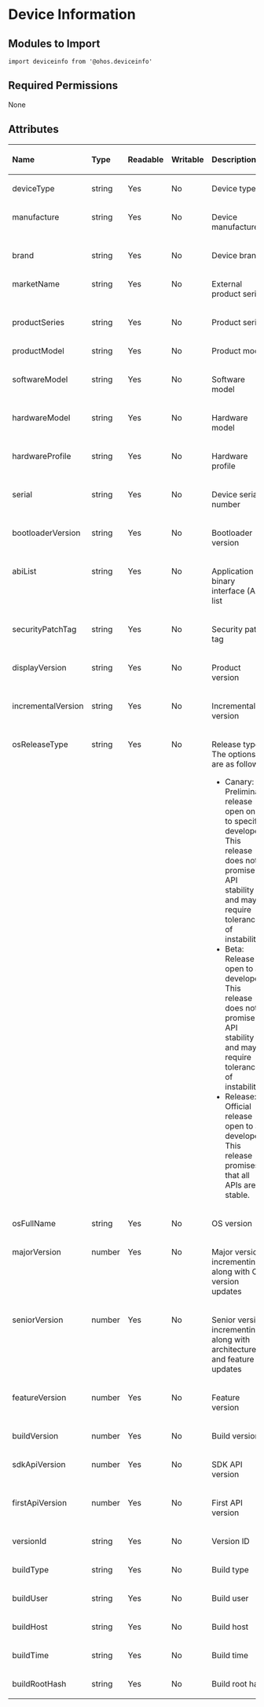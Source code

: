 # Device Information<a name="EN-US_TOPIC_0000001115814850"></a>

## Modules to Import<a name="en-us_topic_0000001139910745_section370mcpsimp"></a>

```
import deviceinfo from '@ohos.deviceinfo'
```

## Required Permissions<a name="en-us_topic_0000001139910745_section373mcpsimp"></a>

None

## Attributes<a name="en-us_topic_0000001139910745_section62871841172112"></a>

<a name="en-us_topic_0000001139910745_table182236172213"></a>
<table><thead align="left"><tr id="en-us_topic_0000001139910745_row62231411221"><th class="cellrowborder" valign="top" width="20.48795120487951%" id="mcps1.1.6.1.1"><p id="en-us_topic_0000001139910745_p132238132211"><a name="en-us_topic_0000001139910745_p132238132211"></a><a name="en-us_topic_0000001139910745_p132238132211"></a>Name</p>
</th>
<th class="cellrowborder" valign="top" width="13.508649135086493%" id="mcps1.1.6.1.2"><p id="en-us_topic_0000001139910745_p132233192213"><a name="en-us_topic_0000001139910745_p132233192213"></a><a name="en-us_topic_0000001139910745_p132233192213"></a>Type</p>
</th>
<th class="cellrowborder" valign="top" width="7.669233076692332%" id="mcps1.1.6.1.3"><p id="en-us_topic_0000001139910745_p485712333461"><a name="en-us_topic_0000001139910745_p485712333461"></a><a name="en-us_topic_0000001139910745_p485712333461"></a>Readable</p>
</th>
<th class="cellrowborder" valign="top" width="7.669233076692332%" id="mcps1.1.6.1.4"><p id="en-us_topic_0000001139910745_p588415449468"><a name="en-us_topic_0000001139910745_p588415449468"></a><a name="en-us_topic_0000001139910745_p588415449468"></a>Writable</p>
</th>
<th class="cellrowborder" valign="top" width="50.664933506649334%" id="mcps1.1.6.1.5"><p id="en-us_topic_0000001139910745_p122321172220"><a name="en-us_topic_0000001139910745_p122321172220"></a><a name="en-us_topic_0000001139910745_p122321172220"></a>Description</p>
</th>
</tr>
</thead>
<tbody><tr id="en-us_topic_0000001139910745_row1922381142215"><td class="cellrowborder" valign="top" width="20.48795120487951%" headers="mcps1.1.6.1.1 "><p id="en-us_topic_0000001139910745_p72233172210"><a name="en-us_topic_0000001139910745_p72233172210"></a><a name="en-us_topic_0000001139910745_p72233172210"></a>deviceType</p>
</td>
<td class="cellrowborder" valign="top" width="13.508649135086493%" headers="mcps1.1.6.1.2 "><p id="en-us_topic_0000001139910745_p5223111162210"><a name="en-us_topic_0000001139910745_p5223111162210"></a><a name="en-us_topic_0000001139910745_p5223111162210"></a>string</p>
</td>
<td class="cellrowborder" valign="top" width="7.669233076692332%" headers="mcps1.1.6.1.3 "><p id="en-us_topic_0000001139910745_p8857143344618"><a name="en-us_topic_0000001139910745_p8857143344618"></a><a name="en-us_topic_0000001139910745_p8857143344618"></a>Yes</p>
</td>
<td class="cellrowborder" valign="top" width="7.669233076692332%" headers="mcps1.1.6.1.4 "><p id="en-us_topic_0000001139910745_p488494444617"><a name="en-us_topic_0000001139910745_p488494444617"></a><a name="en-us_topic_0000001139910745_p488494444617"></a>No</p>
</td>
<td class="cellrowborder" valign="top" width="50.664933506649334%" headers="mcps1.1.6.1.5 "><p id="en-us_topic_0000001139910745_p22241814228"><a name="en-us_topic_0000001139910745_p22241814228"></a><a name="en-us_topic_0000001139910745_p22241814228"></a>Device type</p>
</td>
</tr>
<tr id="en-us_topic_0000001139910745_row622451142215"><td class="cellrowborder" valign="top" width="20.48795120487951%" headers="mcps1.1.6.1.1 "><p id="en-us_topic_0000001139910745_p19224111182218"><a name="en-us_topic_0000001139910745_p19224111182218"></a><a name="en-us_topic_0000001139910745_p19224111182218"></a>manufacture</p>
</td>
<td class="cellrowborder" valign="top" width="13.508649135086493%" headers="mcps1.1.6.1.2 "><p id="en-us_topic_0000001139910745_p622419172211"><a name="en-us_topic_0000001139910745_p622419172211"></a><a name="en-us_topic_0000001139910745_p622419172211"></a>string</p>
</td>
<td class="cellrowborder" valign="top" width="7.669233076692332%" headers="mcps1.1.6.1.3 "><p id="en-us_topic_0000001139910745_p7857123384615"><a name="en-us_topic_0000001139910745_p7857123384615"></a><a name="en-us_topic_0000001139910745_p7857123384615"></a>Yes</p>
</td>
<td class="cellrowborder" valign="top" width="7.669233076692332%" headers="mcps1.1.6.1.4 "><p id="en-us_topic_0000001139910745_p7884744144611"><a name="en-us_topic_0000001139910745_p7884744144611"></a><a name="en-us_topic_0000001139910745_p7884744144611"></a>No</p>
</td>
<td class="cellrowborder" valign="top" width="50.664933506649334%" headers="mcps1.1.6.1.5 "><p id="en-us_topic_0000001139910745_p2022414162217"><a name="en-us_topic_0000001139910745_p2022414162217"></a><a name="en-us_topic_0000001139910745_p2022414162217"></a>Device manufacturer</p>
</td>
</tr>
<tr id="en-us_topic_0000001139910745_row1722410142213"><td class="cellrowborder" valign="top" width="20.48795120487951%" headers="mcps1.1.6.1.1 "><p id="en-us_topic_0000001139910745_p722415111226"><a name="en-us_topic_0000001139910745_p722415111226"></a><a name="en-us_topic_0000001139910745_p722415111226"></a>brand</p>
</td>
<td class="cellrowborder" valign="top" width="13.508649135086493%" headers="mcps1.1.6.1.2 "><p id="en-us_topic_0000001139910745_p1022413112210"><a name="en-us_topic_0000001139910745_p1022413112210"></a><a name="en-us_topic_0000001139910745_p1022413112210"></a>string</p>
</td>
<td class="cellrowborder" valign="top" width="7.669233076692332%" headers="mcps1.1.6.1.3 "><p id="en-us_topic_0000001139910745_p2857933164616"><a name="en-us_topic_0000001139910745_p2857933164616"></a><a name="en-us_topic_0000001139910745_p2857933164616"></a>Yes</p>
</td>
<td class="cellrowborder" valign="top" width="7.669233076692332%" headers="mcps1.1.6.1.4 "><p id="en-us_topic_0000001139910745_p138841444134618"><a name="en-us_topic_0000001139910745_p138841444134618"></a><a name="en-us_topic_0000001139910745_p138841444134618"></a>No</p>
</td>
<td class="cellrowborder" valign="top" width="50.664933506649334%" headers="mcps1.1.6.1.5 "><p id="en-us_topic_0000001139910745_p202241419226"><a name="en-us_topic_0000001139910745_p202241419226"></a><a name="en-us_topic_0000001139910745_p202241419226"></a>Device brand</p>
</td>
</tr>
<tr id="en-us_topic_0000001139910745_row422420112221"><td class="cellrowborder" valign="top" width="20.48795120487951%" headers="mcps1.1.6.1.1 "><p id="en-us_topic_0000001139910745_p922415142212"><a name="en-us_topic_0000001139910745_p922415142212"></a><a name="en-us_topic_0000001139910745_p922415142212"></a>marketName</p>
</td>
<td class="cellrowborder" valign="top" width="13.508649135086493%" headers="mcps1.1.6.1.2 "><p id="en-us_topic_0000001139910745_p222410112220"><a name="en-us_topic_0000001139910745_p222410112220"></a><a name="en-us_topic_0000001139910745_p222410112220"></a>string</p>
</td>
<td class="cellrowborder" valign="top" width="7.669233076692332%" headers="mcps1.1.6.1.3 "><p id="en-us_topic_0000001139910745_p1857103324612"><a name="en-us_topic_0000001139910745_p1857103324612"></a><a name="en-us_topic_0000001139910745_p1857103324612"></a>Yes</p>
</td>
<td class="cellrowborder" valign="top" width="7.669233076692332%" headers="mcps1.1.6.1.4 "><p id="en-us_topic_0000001139910745_p1050315190201"><a name="en-us_topic_0000001139910745_p1050315190201"></a><a name="en-us_topic_0000001139910745_p1050315190201"></a>No</p>
</td>
<td class="cellrowborder" valign="top" width="50.664933506649334%" headers="mcps1.1.6.1.5 "><p id="en-us_topic_0000001139910745_p1522414115228"><a name="en-us_topic_0000001139910745_p1522414115228"></a><a name="en-us_topic_0000001139910745_p1522414115228"></a>External product series</p>
</td>
</tr>
<tr id="en-us_topic_0000001139910745_row22245142213"><td class="cellrowborder" valign="top" width="20.48795120487951%" headers="mcps1.1.6.1.1 "><p id="en-us_topic_0000001139910745_p92246162220"><a name="en-us_topic_0000001139910745_p92246162220"></a><a name="en-us_topic_0000001139910745_p92246162220"></a>productSeries</p>
</td>
<td class="cellrowborder" valign="top" width="13.508649135086493%" headers="mcps1.1.6.1.2 "><p id="en-us_topic_0000001139910745_p722414111229"><a name="en-us_topic_0000001139910745_p722414111229"></a><a name="en-us_topic_0000001139910745_p722414111229"></a>string</p>
</td>
<td class="cellrowborder" valign="top" width="7.669233076692332%" headers="mcps1.1.6.1.3 "><p id="en-us_topic_0000001139910745_p8857133174617"><a name="en-us_topic_0000001139910745_p8857133174617"></a><a name="en-us_topic_0000001139910745_p8857133174617"></a>Yes</p>
</td>
<td class="cellrowborder" valign="top" width="7.669233076692332%" headers="mcps1.1.6.1.4 "><p id="en-us_topic_0000001139910745_p179422032013"><a name="en-us_topic_0000001139910745_p179422032013"></a><a name="en-us_topic_0000001139910745_p179422032013"></a>No</p>
</td>
<td class="cellrowborder" valign="top" width="50.664933506649334%" headers="mcps1.1.6.1.5 "><p id="en-us_topic_0000001139910745_p32249132220"><a name="en-us_topic_0000001139910745_p32249132220"></a><a name="en-us_topic_0000001139910745_p32249132220"></a>Product series</p>
</td>
</tr>
<tr id="en-us_topic_0000001139910745_row722441162216"><td class="cellrowborder" valign="top" width="20.48795120487951%" headers="mcps1.1.6.1.1 "><p id="en-us_topic_0000001139910745_p522416152213"><a name="en-us_topic_0000001139910745_p522416152213"></a><a name="en-us_topic_0000001139910745_p522416152213"></a>productModel</p>
</td>
<td class="cellrowborder" valign="top" width="13.508649135086493%" headers="mcps1.1.6.1.2 "><p id="en-us_topic_0000001139910745_p1022481132215"><a name="en-us_topic_0000001139910745_p1022481132215"></a><a name="en-us_topic_0000001139910745_p1022481132215"></a>string</p>
</td>
<td class="cellrowborder" valign="top" width="7.669233076692332%" headers="mcps1.1.6.1.3 "><p id="en-us_topic_0000001139910745_p19857173319460"><a name="en-us_topic_0000001139910745_p19857173319460"></a><a name="en-us_topic_0000001139910745_p19857173319460"></a>Yes</p>
</td>
<td class="cellrowborder" valign="top" width="7.669233076692332%" headers="mcps1.1.6.1.4 "><p id="en-us_topic_0000001139910745_p549592016205"><a name="en-us_topic_0000001139910745_p549592016205"></a><a name="en-us_topic_0000001139910745_p549592016205"></a>No</p>
</td>
<td class="cellrowborder" valign="top" width="50.664933506649334%" headers="mcps1.1.6.1.5 "><p id="en-us_topic_0000001139910745_p522414118227"><a name="en-us_topic_0000001139910745_p522414118227"></a><a name="en-us_topic_0000001139910745_p522414118227"></a>Product model</p>
</td>
</tr>
<tr id="en-us_topic_0000001139910745_row6224215222"><td class="cellrowborder" valign="top" width="20.48795120487951%" headers="mcps1.1.6.1.1 "><p id="en-us_topic_0000001139910745_p1222414111220"><a name="en-us_topic_0000001139910745_p1222414111220"></a><a name="en-us_topic_0000001139910745_p1222414111220"></a>softwareModel</p>
</td>
<td class="cellrowborder" valign="top" width="13.508649135086493%" headers="mcps1.1.6.1.2 "><p id="en-us_topic_0000001139910745_p162241814220"><a name="en-us_topic_0000001139910745_p162241814220"></a><a name="en-us_topic_0000001139910745_p162241814220"></a>string</p>
</td>
<td class="cellrowborder" valign="top" width="7.669233076692332%" headers="mcps1.1.6.1.3 "><p id="en-us_topic_0000001139910745_p1285753310469"><a name="en-us_topic_0000001139910745_p1285753310469"></a><a name="en-us_topic_0000001139910745_p1285753310469"></a>Yes</p>
</td>
<td class="cellrowborder" valign="top" width="7.669233076692332%" headers="mcps1.1.6.1.4 "><p id="en-us_topic_0000001139910745_p199111120132015"><a name="en-us_topic_0000001139910745_p199111120132015"></a><a name="en-us_topic_0000001139910745_p199111120132015"></a>No</p>
</td>
<td class="cellrowborder" valign="top" width="50.664933506649334%" headers="mcps1.1.6.1.5 "><p id="en-us_topic_0000001139910745_p62247117225"><a name="en-us_topic_0000001139910745_p62247117225"></a><a name="en-us_topic_0000001139910745_p62247117225"></a>Software model</p>
</td>
</tr>
<tr id="en-us_topic_0000001139910745_row18349102718244"><td class="cellrowborder" valign="top" width="20.48795120487951%" headers="mcps1.1.6.1.1 "><p id="en-us_topic_0000001139910745_p15349827162417"><a name="en-us_topic_0000001139910745_p15349827162417"></a><a name="en-us_topic_0000001139910745_p15349827162417"></a>hardwareModel</p>
</td>
<td class="cellrowborder" valign="top" width="13.508649135086493%" headers="mcps1.1.6.1.2 "><p id="en-us_topic_0000001139910745_p203491427112420"><a name="en-us_topic_0000001139910745_p203491427112420"></a><a name="en-us_topic_0000001139910745_p203491427112420"></a>string</p>
</td>
<td class="cellrowborder" valign="top" width="7.669233076692332%" headers="mcps1.1.6.1.3 "><p id="en-us_topic_0000001139910745_p4858203324614"><a name="en-us_topic_0000001139910745_p4858203324614"></a><a name="en-us_topic_0000001139910745_p4858203324614"></a>Yes</p>
</td>
<td class="cellrowborder" valign="top" width="7.669233076692332%" headers="mcps1.1.6.1.4 "><p id="en-us_topic_0000001139910745_p19337421152014"><a name="en-us_topic_0000001139910745_p19337421152014"></a><a name="en-us_topic_0000001139910745_p19337421152014"></a>No</p>
</td>
<td class="cellrowborder" valign="top" width="50.664933506649334%" headers="mcps1.1.6.1.5 "><p id="en-us_topic_0000001139910745_p634982712240"><a name="en-us_topic_0000001139910745_p634982712240"></a><a name="en-us_topic_0000001139910745_p634982712240"></a>Hardware model</p>
</td>
</tr>
<tr id="en-us_topic_0000001139910745_row1299717384241"><td class="cellrowborder" valign="top" width="20.48795120487951%" headers="mcps1.1.6.1.1 "><p id="en-us_topic_0000001139910745_p1799733892411"><a name="en-us_topic_0000001139910745_p1799733892411"></a><a name="en-us_topic_0000001139910745_p1799733892411"></a>hardwareProfile</p>
</td>
<td class="cellrowborder" valign="top" width="13.508649135086493%" headers="mcps1.1.6.1.2 "><p id="en-us_topic_0000001139910745_p499763862411"><a name="en-us_topic_0000001139910745_p499763862411"></a><a name="en-us_topic_0000001139910745_p499763862411"></a>string</p>
</td>
<td class="cellrowborder" valign="top" width="7.669233076692332%" headers="mcps1.1.6.1.3 "><p id="en-us_topic_0000001139910745_p10858133194611"><a name="en-us_topic_0000001139910745_p10858133194611"></a><a name="en-us_topic_0000001139910745_p10858133194611"></a>Yes</p>
</td>
<td class="cellrowborder" valign="top" width="7.669233076692332%" headers="mcps1.1.6.1.4 "><p id="en-us_topic_0000001139910745_p610502213204"><a name="en-us_topic_0000001139910745_p610502213204"></a><a name="en-us_topic_0000001139910745_p610502213204"></a>No</p>
</td>
<td class="cellrowborder" valign="top" width="50.664933506649334%" headers="mcps1.1.6.1.5 "><p id="en-us_topic_0000001139910745_p12997163810249"><a name="en-us_topic_0000001139910745_p12997163810249"></a><a name="en-us_topic_0000001139910745_p12997163810249"></a>Hardware profile</p>
</td>
</tr>
<tr id="en-us_topic_0000001139910745_row1574892513245"><td class="cellrowborder" valign="top" width="20.48795120487951%" headers="mcps1.1.6.1.1 "><p id="en-us_topic_0000001139910745_p9748162510240"><a name="en-us_topic_0000001139910745_p9748162510240"></a><a name="en-us_topic_0000001139910745_p9748162510240"></a>serial</p>
</td>
<td class="cellrowborder" valign="top" width="13.508649135086493%" headers="mcps1.1.6.1.2 "><p id="en-us_topic_0000001139910745_p1874892512414"><a name="en-us_topic_0000001139910745_p1874892512414"></a><a name="en-us_topic_0000001139910745_p1874892512414"></a>string</p>
</td>
<td class="cellrowborder" valign="top" width="7.669233076692332%" headers="mcps1.1.6.1.3 "><p id="en-us_topic_0000001139910745_p7858183314611"><a name="en-us_topic_0000001139910745_p7858183314611"></a><a name="en-us_topic_0000001139910745_p7858183314611"></a>Yes</p>
</td>
<td class="cellrowborder" valign="top" width="7.669233076692332%" headers="mcps1.1.6.1.4 "><p id="en-us_topic_0000001139910745_p65848229202"><a name="en-us_topic_0000001139910745_p65848229202"></a><a name="en-us_topic_0000001139910745_p65848229202"></a>No</p>
</td>
<td class="cellrowborder" valign="top" width="50.664933506649334%" headers="mcps1.1.6.1.5 "><p id="en-us_topic_0000001139910745_p77481025142412"><a name="en-us_topic_0000001139910745_p77481025142412"></a><a name="en-us_topic_0000001139910745_p77481025142412"></a>Device serial number</p>
</td>
</tr>
<tr id="en-us_topic_0000001139910745_row1552814214248"><td class="cellrowborder" valign="top" width="20.48795120487951%" headers="mcps1.1.6.1.1 "><p id="en-us_topic_0000001139910745_p95295427247"><a name="en-us_topic_0000001139910745_p95295427247"></a><a name="en-us_topic_0000001139910745_p95295427247"></a>bootloaderVersion</p>
</td>
<td class="cellrowborder" valign="top" width="13.508649135086493%" headers="mcps1.1.6.1.2 "><p id="en-us_topic_0000001139910745_p1529114212419"><a name="en-us_topic_0000001139910745_p1529114212419"></a><a name="en-us_topic_0000001139910745_p1529114212419"></a>string</p>
</td>
<td class="cellrowborder" valign="top" width="7.669233076692332%" headers="mcps1.1.6.1.3 "><p id="en-us_topic_0000001139910745_p10858173384620"><a name="en-us_topic_0000001139910745_p10858173384620"></a><a name="en-us_topic_0000001139910745_p10858173384620"></a>Yes</p>
</td>
<td class="cellrowborder" valign="top" width="7.669233076692332%" headers="mcps1.1.6.1.4 "><p id="en-us_topic_0000001139910745_p194112316207"><a name="en-us_topic_0000001139910745_p194112316207"></a><a name="en-us_topic_0000001139910745_p194112316207"></a>No</p>
</td>
<td class="cellrowborder" valign="top" width="50.664933506649334%" headers="mcps1.1.6.1.5 "><p id="en-us_topic_0000001139910745_p125291042162410"><a name="en-us_topic_0000001139910745_p125291042162410"></a><a name="en-us_topic_0000001139910745_p125291042162410"></a>Bootloader version</p>
</td>
</tr>
<tr id="en-us_topic_0000001139910745_row11491124192416"><td class="cellrowborder" valign="top" width="20.48795120487951%" headers="mcps1.1.6.1.1 "><p id="en-us_topic_0000001139910745_p215072413245"><a name="en-us_topic_0000001139910745_p215072413245"></a><a name="en-us_topic_0000001139910745_p215072413245"></a>abiList</p>
</td>
<td class="cellrowborder" valign="top" width="13.508649135086493%" headers="mcps1.1.6.1.2 "><p id="en-us_topic_0000001139910745_p141501924172420"><a name="en-us_topic_0000001139910745_p141501924172420"></a><a name="en-us_topic_0000001139910745_p141501924172420"></a>string</p>
</td>
<td class="cellrowborder" valign="top" width="7.669233076692332%" headers="mcps1.1.6.1.3 "><p id="en-us_topic_0000001139910745_p108585332461"><a name="en-us_topic_0000001139910745_p108585332461"></a><a name="en-us_topic_0000001139910745_p108585332461"></a>Yes</p>
</td>
<td class="cellrowborder" valign="top" width="7.669233076692332%" headers="mcps1.1.6.1.4 "><p id="en-us_topic_0000001139910745_p12537623172015"><a name="en-us_topic_0000001139910745_p12537623172015"></a><a name="en-us_topic_0000001139910745_p12537623172015"></a>No</p>
</td>
<td class="cellrowborder" valign="top" width="50.664933506649334%" headers="mcps1.1.6.1.5 "><p id="en-us_topic_0000001139910745_p16150224142418"><a name="en-us_topic_0000001139910745_p16150224142418"></a><a name="en-us_topic_0000001139910745_p16150224142418"></a>Application binary interface (Abi) list</p>
</td>
</tr>
<tr id="en-us_topic_0000001139910745_row1286235262419"><td class="cellrowborder" valign="top" width="20.48795120487951%" headers="mcps1.1.6.1.1 "><p id="en-us_topic_0000001139910745_p20862125232411"><a name="en-us_topic_0000001139910745_p20862125232411"></a><a name="en-us_topic_0000001139910745_p20862125232411"></a>securityPatchTag</p>
</td>
<td class="cellrowborder" valign="top" width="13.508649135086493%" headers="mcps1.1.6.1.2 "><p id="en-us_topic_0000001139910745_p686212525240"><a name="en-us_topic_0000001139910745_p686212525240"></a><a name="en-us_topic_0000001139910745_p686212525240"></a>string</p>
</td>
<td class="cellrowborder" valign="top" width="7.669233076692332%" headers="mcps1.1.6.1.3 "><p id="en-us_topic_0000001139910745_p1485813314616"><a name="en-us_topic_0000001139910745_p1485813314616"></a><a name="en-us_topic_0000001139910745_p1485813314616"></a>Yes</p>
</td>
<td class="cellrowborder" valign="top" width="7.669233076692332%" headers="mcps1.1.6.1.4 "><p id="en-us_topic_0000001139910745_p1857424102013"><a name="en-us_topic_0000001139910745_p1857424102013"></a><a name="en-us_topic_0000001139910745_p1857424102013"></a>No</p>
</td>
<td class="cellrowborder" valign="top" width="50.664933506649334%" headers="mcps1.1.6.1.5 "><p id="en-us_topic_0000001139910745_p8862145214247"><a name="en-us_topic_0000001139910745_p8862145214247"></a><a name="en-us_topic_0000001139910745_p8862145214247"></a>Security patch tag</p>
</td>
</tr>
<tr id="en-us_topic_0000001139910745_row1250085182416"><td class="cellrowborder" valign="top" width="20.48795120487951%" headers="mcps1.1.6.1.1 "><p id="en-us_topic_0000001139910745_p1150013513242"><a name="en-us_topic_0000001139910745_p1150013513242"></a><a name="en-us_topic_0000001139910745_p1150013513242"></a>displayVersion</p>
</td>
<td class="cellrowborder" valign="top" width="13.508649135086493%" headers="mcps1.1.6.1.2 "><p id="en-us_topic_0000001139910745_p85001511243"><a name="en-us_topic_0000001139910745_p85001511243"></a><a name="en-us_topic_0000001139910745_p85001511243"></a>string</p>
</td>
<td class="cellrowborder" valign="top" width="7.669233076692332%" headers="mcps1.1.6.1.3 "><p id="en-us_topic_0000001139910745_p11858153314469"><a name="en-us_topic_0000001139910745_p11858153314469"></a><a name="en-us_topic_0000001139910745_p11858153314469"></a>Yes</p>
</td>
<td class="cellrowborder" valign="top" width="7.669233076692332%" headers="mcps1.1.6.1.4 "><p id="en-us_topic_0000001139910745_p1240452542010"><a name="en-us_topic_0000001139910745_p1240452542010"></a><a name="en-us_topic_0000001139910745_p1240452542010"></a>No</p>
</td>
<td class="cellrowborder" valign="top" width="50.664933506649334%" headers="mcps1.1.6.1.5 "><p id="en-us_topic_0000001139910745_p3500105172417"><a name="en-us_topic_0000001139910745_p3500105172417"></a><a name="en-us_topic_0000001139910745_p3500105172417"></a>Product version</p>
</td>
</tr>
<tr id="en-us_topic_0000001139910745_row1228950112410"><td class="cellrowborder" valign="top" width="20.48795120487951%" headers="mcps1.1.6.1.1 "><p id="en-us_topic_0000001139910745_p20228950112412"><a name="en-us_topic_0000001139910745_p20228950112412"></a><a name="en-us_topic_0000001139910745_p20228950112412"></a>incrementalVersion</p>
</td>
<td class="cellrowborder" valign="top" width="13.508649135086493%" headers="mcps1.1.6.1.2 "><p id="en-us_topic_0000001139910745_p12287508247"><a name="en-us_topic_0000001139910745_p12287508247"></a><a name="en-us_topic_0000001139910745_p12287508247"></a>string</p>
</td>
<td class="cellrowborder" valign="top" width="7.669233076692332%" headers="mcps1.1.6.1.3 "><p id="en-us_topic_0000001139910745_p1885843314617"><a name="en-us_topic_0000001139910745_p1885843314617"></a><a name="en-us_topic_0000001139910745_p1885843314617"></a>Yes</p>
</td>
<td class="cellrowborder" valign="top" width="7.669233076692332%" headers="mcps1.1.6.1.4 "><p id="en-us_topic_0000001139910745_p1901102582011"><a name="en-us_topic_0000001139910745_p1901102582011"></a><a name="en-us_topic_0000001139910745_p1901102582011"></a>No</p>
</td>
<td class="cellrowborder" valign="top" width="50.664933506649334%" headers="mcps1.1.6.1.5 "><p id="en-us_topic_0000001139910745_p1229050172417"><a name="en-us_topic_0000001139910745_p1229050172417"></a><a name="en-us_topic_0000001139910745_p1229050172417"></a>Incremental version</p>
</td>
</tr>
<tr id="en-us_topic_0000001139910745_row11936124872410"><td class="cellrowborder" valign="top" width="20.48795120487951%" headers="mcps1.1.6.1.1 "><p id="en-us_topic_0000001139910745_p149362483241"><a name="en-us_topic_0000001139910745_p149362483241"></a><a name="en-us_topic_0000001139910745_p149362483241"></a>osReleaseType</p>
</td>
<td class="cellrowborder" valign="top" width="13.508649135086493%" headers="mcps1.1.6.1.2 "><p id="en-us_topic_0000001139910745_p893654813247"><a name="en-us_topic_0000001139910745_p893654813247"></a><a name="en-us_topic_0000001139910745_p893654813247"></a>string</p>
</td>
<td class="cellrowborder" valign="top" width="7.669233076692332%" headers="mcps1.1.6.1.3 "><p id="en-us_topic_0000001139910745_p118581633174616"><a name="en-us_topic_0000001139910745_p118581633174616"></a><a name="en-us_topic_0000001139910745_p118581633174616"></a>Yes</p>
</td>
<td class="cellrowborder" valign="top" width="7.669233076692332%" headers="mcps1.1.6.1.4 "><p id="en-us_topic_0000001139910745_p7866172632016"><a name="en-us_topic_0000001139910745_p7866172632016"></a><a name="en-us_topic_0000001139910745_p7866172632016"></a>No</p>
</td>
<td class="cellrowborder" valign="top" width="50.664933506649334%" headers="mcps1.1.6.1.5 "><p id="en-us_topic_0000001139910745_p1632411093512"><a name="en-us_topic_0000001139910745_p1632411093512"></a><a name="en-us_topic_0000001139910745_p1632411093512"></a>Release type. The options are as follows:</p>
<a name="en-us_topic_0000001139910745_ul143244108350"></a><a name="en-us_topic_0000001139910745_ul143244108350"></a><ul id="en-us_topic_0000001139910745_ul143244108350"><li>Canary: Preliminary release open only to specific developers. This release does not promise API stability and may require tolerance of instability.</li><li>Beta: Release open to all developers. This release does not promise API stability and may require tolerance of instability.</li><li>Release: Official release open to all developers. This release promises that all APIs are stable.</li></ul>
</td>
</tr>
<tr id="en-us_topic_0000001139910745_row2475247192417"><td class="cellrowborder" valign="top" width="20.48795120487951%" headers="mcps1.1.6.1.1 "><p id="en-us_topic_0000001139910745_p1947584752417"><a name="en-us_topic_0000001139910745_p1947584752417"></a><a name="en-us_topic_0000001139910745_p1947584752417"></a>osFullName</p>
</td>
<td class="cellrowborder" valign="top" width="13.508649135086493%" headers="mcps1.1.6.1.2 "><p id="en-us_topic_0000001139910745_p104753470249"><a name="en-us_topic_0000001139910745_p104753470249"></a><a name="en-us_topic_0000001139910745_p104753470249"></a>string</p>
</td>
<td class="cellrowborder" valign="top" width="7.669233076692332%" headers="mcps1.1.6.1.3 "><p id="en-us_topic_0000001139910745_p118583336469"><a name="en-us_topic_0000001139910745_p118583336469"></a><a name="en-us_topic_0000001139910745_p118583336469"></a>Yes</p>
</td>
<td class="cellrowborder" valign="top" width="7.669233076692332%" headers="mcps1.1.6.1.4 "><p id="en-us_topic_0000001139910745_p8673132719206"><a name="en-us_topic_0000001139910745_p8673132719206"></a><a name="en-us_topic_0000001139910745_p8673132719206"></a>No</p>
</td>
<td class="cellrowborder" valign="top" width="50.664933506649334%" headers="mcps1.1.6.1.5 "><p id="en-us_topic_0000001139910745_p9475247132413"><a name="en-us_topic_0000001139910745_p9475247132413"></a><a name="en-us_topic_0000001139910745_p9475247132413"></a>OS version</p>
</td>
</tr>
<tr id="en-us_topic_0000001139910745_row43414223244"><td class="cellrowborder" valign="top" width="20.48795120487951%" headers="mcps1.1.6.1.1 "><p id="en-us_topic_0000001139910745_p1534142212248"><a name="en-us_topic_0000001139910745_p1534142212248"></a><a name="en-us_topic_0000001139910745_p1534142212248"></a>majorVersion</p>
</td>
<td class="cellrowborder" valign="top" width="13.508649135086493%" headers="mcps1.1.6.1.2 "><p id="en-us_topic_0000001139910745_p634102215245"><a name="en-us_topic_0000001139910745_p634102215245"></a><a name="en-us_topic_0000001139910745_p634102215245"></a>number</p>
</td>
<td class="cellrowborder" valign="top" width="7.669233076692332%" headers="mcps1.1.6.1.3 "><p id="en-us_topic_0000001139910745_p385818330467"><a name="en-us_topic_0000001139910745_p385818330467"></a><a name="en-us_topic_0000001139910745_p385818330467"></a>Yes</p>
</td>
<td class="cellrowborder" valign="top" width="7.669233076692332%" headers="mcps1.1.6.1.4 "><p id="en-us_topic_0000001139910745_p77551128182018"><a name="en-us_topic_0000001139910745_p77551128182018"></a><a name="en-us_topic_0000001139910745_p77551128182018"></a>No</p>
</td>
<td class="cellrowborder" valign="top" width="50.664933506649334%" headers="mcps1.1.6.1.5 "><p id="en-us_topic_0000001139910745_p9345223244"><a name="en-us_topic_0000001139910745_p9345223244"></a><a name="en-us_topic_0000001139910745_p9345223244"></a>Major version, incrementing along with OS version updates</p>
</td>
</tr>
<tr id="en-us_topic_0000001139910745_row189951712612"><td class="cellrowborder" valign="top" width="20.48795120487951%" headers="mcps1.1.6.1.1 "><p id="en-us_topic_0000001139910745_p179951671262"><a name="en-us_topic_0000001139910745_p179951671262"></a><a name="en-us_topic_0000001139910745_p179951671262"></a>seniorVersion</p>
</td>
<td class="cellrowborder" valign="top" width="13.508649135086493%" headers="mcps1.1.6.1.2 "><p id="en-us_topic_0000001139910745_p1799615714261"><a name="en-us_topic_0000001139910745_p1799615714261"></a><a name="en-us_topic_0000001139910745_p1799615714261"></a>number</p>
</td>
<td class="cellrowborder" valign="top" width="7.669233076692332%" headers="mcps1.1.6.1.3 "><p id="en-us_topic_0000001139910745_p585843394612"><a name="en-us_topic_0000001139910745_p585843394612"></a><a name="en-us_topic_0000001139910745_p585843394612"></a>Yes</p>
</td>
<td class="cellrowborder" valign="top" width="7.669233076692332%" headers="mcps1.1.6.1.4 "><p id="en-us_topic_0000001139910745_p1735502916203"><a name="en-us_topic_0000001139910745_p1735502916203"></a><a name="en-us_topic_0000001139910745_p1735502916203"></a>No</p>
</td>
<td class="cellrowborder" valign="top" width="50.664933506649334%" headers="mcps1.1.6.1.5 "><p id="en-us_topic_0000001139910745_p49961762616"><a name="en-us_topic_0000001139910745_p49961762616"></a><a name="en-us_topic_0000001139910745_p49961762616"></a>Senior version, incrementing along with architecture and feature updates</p>
</td>
</tr>
<tr id="en-us_topic_0000001139910745_row149433417264"><td class="cellrowborder" valign="top" width="20.48795120487951%" headers="mcps1.1.6.1.1 "><p id="en-us_topic_0000001139910745_p894314122612"><a name="en-us_topic_0000001139910745_p894314122612"></a><a name="en-us_topic_0000001139910745_p894314122612"></a>featureVersion</p>
</td>
<td class="cellrowborder" valign="top" width="13.508649135086493%" headers="mcps1.1.6.1.2 "><p id="en-us_topic_0000001139910745_p1943154192618"><a name="en-us_topic_0000001139910745_p1943154192618"></a><a name="en-us_topic_0000001139910745_p1943154192618"></a>number</p>
</td>
<td class="cellrowborder" valign="top" width="7.669233076692332%" headers="mcps1.1.6.1.3 "><p id="en-us_topic_0000001139910745_p1785893364615"><a name="en-us_topic_0000001139910745_p1785893364615"></a><a name="en-us_topic_0000001139910745_p1785893364615"></a>Yes</p>
</td>
<td class="cellrowborder" valign="top" width="7.669233076692332%" headers="mcps1.1.6.1.4 "><p id="en-us_topic_0000001139910745_p18215293206"><a name="en-us_topic_0000001139910745_p18215293206"></a><a name="en-us_topic_0000001139910745_p18215293206"></a>No</p>
</td>
<td class="cellrowborder" valign="top" width="50.664933506649334%" headers="mcps1.1.6.1.5 "><p id="en-us_topic_0000001139910745_p2094313419263"><a name="en-us_topic_0000001139910745_p2094313419263"></a><a name="en-us_topic_0000001139910745_p2094313419263"></a>Feature version</p>
</td>
</tr>
<tr id="en-us_topic_0000001139910745_row9915126263"><td class="cellrowborder" valign="top" width="20.48795120487951%" headers="mcps1.1.6.1.1 "><p id="en-us_topic_0000001139910745_p29158210267"><a name="en-us_topic_0000001139910745_p29158210267"></a><a name="en-us_topic_0000001139910745_p29158210267"></a>buildVersion</p>
</td>
<td class="cellrowborder" valign="top" width="13.508649135086493%" headers="mcps1.1.6.1.2 "><p id="en-us_topic_0000001139910745_p19915122202613"><a name="en-us_topic_0000001139910745_p19915122202613"></a><a name="en-us_topic_0000001139910745_p19915122202613"></a>number</p>
</td>
<td class="cellrowborder" valign="top" width="7.669233076692332%" headers="mcps1.1.6.1.3 "><p id="en-us_topic_0000001139910745_p5858193374611"><a name="en-us_topic_0000001139910745_p5858193374611"></a><a name="en-us_topic_0000001139910745_p5858193374611"></a>Yes</p>
</td>
<td class="cellrowborder" valign="top" width="7.669233076692332%" headers="mcps1.1.6.1.4 "><p id="en-us_topic_0000001139910745_p034973052011"><a name="en-us_topic_0000001139910745_p034973052011"></a><a name="en-us_topic_0000001139910745_p034973052011"></a>No</p>
</td>
<td class="cellrowborder" valign="top" width="50.664933506649334%" headers="mcps1.1.6.1.5 "><p id="en-us_topic_0000001139910745_p3915162102614"><a name="en-us_topic_0000001139910745_p3915162102614"></a><a name="en-us_topic_0000001139910745_p3915162102614"></a>Build version</p>
</td>
</tr>
<tr id="en-us_topic_0000001139910745_row11612194513242"><td class="cellrowborder" valign="top" width="20.48795120487951%" headers="mcps1.1.6.1.1 "><p id="en-us_topic_0000001139910745_p6612174572413"><a name="en-us_topic_0000001139910745_p6612174572413"></a><a name="en-us_topic_0000001139910745_p6612174572413"></a>sdkApiVersion</p>
</td>
<td class="cellrowborder" valign="top" width="13.508649135086493%" headers="mcps1.1.6.1.2 "><p id="en-us_topic_0000001139910745_p2061224542414"><a name="en-us_topic_0000001139910745_p2061224542414"></a><a name="en-us_topic_0000001139910745_p2061224542414"></a>number</p>
</td>
<td class="cellrowborder" valign="top" width="7.669233076692332%" headers="mcps1.1.6.1.3 "><p id="en-us_topic_0000001139910745_p1085812331461"><a name="en-us_topic_0000001139910745_p1085812331461"></a><a name="en-us_topic_0000001139910745_p1085812331461"></a>Yes</p>
</td>
<td class="cellrowborder" valign="top" width="7.669233076692332%" headers="mcps1.1.6.1.4 "><p id="en-us_topic_0000001139910745_p963193172015"><a name="en-us_topic_0000001139910745_p963193172015"></a><a name="en-us_topic_0000001139910745_p963193172015"></a>No</p>
</td>
<td class="cellrowborder" valign="top" width="50.664933506649334%" headers="mcps1.1.6.1.5 "><p id="en-us_topic_0000001139910745_p761314532413"><a name="en-us_topic_0000001139910745_p761314532413"></a><a name="en-us_topic_0000001139910745_p761314532413"></a>SDK API version</p>
</td>
</tr>
<tr id="en-us_topic_0000001139910745_row083115413262"><td class="cellrowborder" valign="top" width="20.48795120487951%" headers="mcps1.1.6.1.1 "><p id="en-us_topic_0000001139910745_p128318414264"><a name="en-us_topic_0000001139910745_p128318414264"></a><a name="en-us_topic_0000001139910745_p128318414264"></a>firstApiVersion</p>
</td>
<td class="cellrowborder" valign="top" width="13.508649135086493%" headers="mcps1.1.6.1.2 "><p id="en-us_topic_0000001139910745_p1383154152615"><a name="en-us_topic_0000001139910745_p1383154152615"></a><a name="en-us_topic_0000001139910745_p1383154152615"></a>number</p>
</td>
<td class="cellrowborder" valign="top" width="7.669233076692332%" headers="mcps1.1.6.1.3 "><p id="en-us_topic_0000001139910745_p28581433194616"><a name="en-us_topic_0000001139910745_p28581433194616"></a><a name="en-us_topic_0000001139910745_p28581433194616"></a>Yes</p>
</td>
<td class="cellrowborder" valign="top" width="7.669233076692332%" headers="mcps1.1.6.1.4 "><p id="en-us_topic_0000001139910745_p6557133122018"><a name="en-us_topic_0000001139910745_p6557133122018"></a><a name="en-us_topic_0000001139910745_p6557133122018"></a>No</p>
</td>
<td class="cellrowborder" valign="top" width="50.664933506649334%" headers="mcps1.1.6.1.5 "><p id="en-us_topic_0000001139910745_p68311418266"><a name="en-us_topic_0000001139910745_p68311418266"></a><a name="en-us_topic_0000001139910745_p68311418266"></a>First API version</p>
</td>
</tr>
<tr id="en-us_topic_0000001139910745_row1034011506266"><td class="cellrowborder" valign="top" width="20.48795120487951%" headers="mcps1.1.6.1.1 "><p id="en-us_topic_0000001139910745_p534013501260"><a name="en-us_topic_0000001139910745_p534013501260"></a><a name="en-us_topic_0000001139910745_p534013501260"></a>versionId</p>
</td>
<td class="cellrowborder" valign="top" width="13.508649135086493%" headers="mcps1.1.6.1.2 "><p id="en-us_topic_0000001139910745_p634085052612"><a name="en-us_topic_0000001139910745_p634085052612"></a><a name="en-us_topic_0000001139910745_p634085052612"></a>string</p>
</td>
<td class="cellrowborder" valign="top" width="7.669233076692332%" headers="mcps1.1.6.1.3 "><p id="en-us_topic_0000001139910745_p08581933194612"><a name="en-us_topic_0000001139910745_p08581933194612"></a><a name="en-us_topic_0000001139910745_p08581933194612"></a>Yes</p>
</td>
<td class="cellrowborder" valign="top" width="7.669233076692332%" headers="mcps1.1.6.1.4 "><p id="en-us_topic_0000001139910745_p189291232132017"><a name="en-us_topic_0000001139910745_p189291232132017"></a><a name="en-us_topic_0000001139910745_p189291232132017"></a>No</p>
</td>
<td class="cellrowborder" valign="top" width="50.664933506649334%" headers="mcps1.1.6.1.5 "><p id="en-us_topic_0000001139910745_p834115506268"><a name="en-us_topic_0000001139910745_p834115506268"></a><a name="en-us_topic_0000001139910745_p834115506268"></a>Version ID</p>
</td>
</tr>
<tr id="en-us_topic_0000001139910745_row19792104815261"><td class="cellrowborder" valign="top" width="20.48795120487951%" headers="mcps1.1.6.1.1 "><p id="en-us_topic_0000001139910745_p15792194813266"><a name="en-us_topic_0000001139910745_p15792194813266"></a><a name="en-us_topic_0000001139910745_p15792194813266"></a>buildType</p>
</td>
<td class="cellrowborder" valign="top" width="13.508649135086493%" headers="mcps1.1.6.1.2 "><p id="en-us_topic_0000001139910745_p187921748202614"><a name="en-us_topic_0000001139910745_p187921748202614"></a><a name="en-us_topic_0000001139910745_p187921748202614"></a>string</p>
</td>
<td class="cellrowborder" valign="top" width="7.669233076692332%" headers="mcps1.1.6.1.3 "><p id="en-us_topic_0000001139910745_p12858433184613"><a name="en-us_topic_0000001139910745_p12858433184613"></a><a name="en-us_topic_0000001139910745_p12858433184613"></a>Yes</p>
</td>
<td class="cellrowborder" valign="top" width="7.669233076692332%" headers="mcps1.1.6.1.4 "><p id="en-us_topic_0000001139910745_p671273310203"><a name="en-us_topic_0000001139910745_p671273310203"></a><a name="en-us_topic_0000001139910745_p671273310203"></a>No</p>
</td>
<td class="cellrowborder" valign="top" width="50.664933506649334%" headers="mcps1.1.6.1.5 "><p id="en-us_topic_0000001139910745_p16792104842614"><a name="en-us_topic_0000001139910745_p16792104842614"></a><a name="en-us_topic_0000001139910745_p16792104842614"></a>Build type</p>
</td>
</tr>
<tr id="en-us_topic_0000001139910745_row10150247162613"><td class="cellrowborder" valign="top" width="20.48795120487951%" headers="mcps1.1.6.1.1 "><p id="en-us_topic_0000001139910745_p615012475265"><a name="en-us_topic_0000001139910745_p615012475265"></a><a name="en-us_topic_0000001139910745_p615012475265"></a>buildUser</p>
</td>
<td class="cellrowborder" valign="top" width="13.508649135086493%" headers="mcps1.1.6.1.2 "><p id="en-us_topic_0000001139910745_p615004716269"><a name="en-us_topic_0000001139910745_p615004716269"></a><a name="en-us_topic_0000001139910745_p615004716269"></a>string</p>
</td>
<td class="cellrowborder" valign="top" width="7.669233076692332%" headers="mcps1.1.6.1.3 "><p id="en-us_topic_0000001139910745_p1385813315469"><a name="en-us_topic_0000001139910745_p1385813315469"></a><a name="en-us_topic_0000001139910745_p1385813315469"></a>Yes</p>
</td>
<td class="cellrowborder" valign="top" width="7.669233076692332%" headers="mcps1.1.6.1.4 "><p id="en-us_topic_0000001139910745_p12145153412205"><a name="en-us_topic_0000001139910745_p12145153412205"></a><a name="en-us_topic_0000001139910745_p12145153412205"></a>No</p>
</td>
<td class="cellrowborder" valign="top" width="50.664933506649334%" headers="mcps1.1.6.1.5 "><p id="en-us_topic_0000001139910745_p3150147162612"><a name="en-us_topic_0000001139910745_p3150147162612"></a><a name="en-us_topic_0000001139910745_p3150147162612"></a>Build user</p>
</td>
</tr>
<tr id="en-us_topic_0000001139910745_row1553416456264"><td class="cellrowborder" valign="top" width="20.48795120487951%" headers="mcps1.1.6.1.1 "><p id="en-us_topic_0000001139910745_p1653494552618"><a name="en-us_topic_0000001139910745_p1653494552618"></a><a name="en-us_topic_0000001139910745_p1653494552618"></a>buildHost</p>
</td>
<td class="cellrowborder" valign="top" width="13.508649135086493%" headers="mcps1.1.6.1.2 "><p id="en-us_topic_0000001139910745_p85348457265"><a name="en-us_topic_0000001139910745_p85348457265"></a><a name="en-us_topic_0000001139910745_p85348457265"></a>string</p>
</td>
<td class="cellrowborder" valign="top" width="7.669233076692332%" headers="mcps1.1.6.1.3 "><p id="en-us_topic_0000001139910745_p1485823319468"><a name="en-us_topic_0000001139910745_p1485823319468"></a><a name="en-us_topic_0000001139910745_p1485823319468"></a>Yes</p>
</td>
<td class="cellrowborder" valign="top" width="7.669233076692332%" headers="mcps1.1.6.1.4 "><p id="en-us_topic_0000001139910745_p4594123452010"><a name="en-us_topic_0000001139910745_p4594123452010"></a><a name="en-us_topic_0000001139910745_p4594123452010"></a>No</p>
</td>
<td class="cellrowborder" valign="top" width="50.664933506649334%" headers="mcps1.1.6.1.5 "><p id="en-us_topic_0000001139910745_p753444516267"><a name="en-us_topic_0000001139910745_p753444516267"></a><a name="en-us_topic_0000001139910745_p753444516267"></a>Build host</p>
</td>
</tr>
<tr id="en-us_topic_0000001139910745_row33895431263"><td class="cellrowborder" valign="top" width="20.48795120487951%" headers="mcps1.1.6.1.1 "><p id="en-us_topic_0000001139910745_p1238914438261"><a name="en-us_topic_0000001139910745_p1238914438261"></a><a name="en-us_topic_0000001139910745_p1238914438261"></a>buildTime</p>
</td>
<td class="cellrowborder" valign="top" width="13.508649135086493%" headers="mcps1.1.6.1.2 "><p id="en-us_topic_0000001139910745_p18389443162619"><a name="en-us_topic_0000001139910745_p18389443162619"></a><a name="en-us_topic_0000001139910745_p18389443162619"></a>string</p>
</td>
<td class="cellrowborder" valign="top" width="7.669233076692332%" headers="mcps1.1.6.1.3 "><p id="en-us_topic_0000001139910745_p15858203320467"><a name="en-us_topic_0000001139910745_p15858203320467"></a><a name="en-us_topic_0000001139910745_p15858203320467"></a>Yes</p>
</td>
<td class="cellrowborder" valign="top" width="7.669233076692332%" headers="mcps1.1.6.1.4 "><p id="en-us_topic_0000001139910745_p1372123632010"><a name="en-us_topic_0000001139910745_p1372123632010"></a><a name="en-us_topic_0000001139910745_p1372123632010"></a>No</p>
</td>
<td class="cellrowborder" valign="top" width="50.664933506649334%" headers="mcps1.1.6.1.5 "><p id="en-us_topic_0000001139910745_p038914433265"><a name="en-us_topic_0000001139910745_p038914433265"></a><a name="en-us_topic_0000001139910745_p038914433265"></a>Build time</p>
</td>
</tr>
<tr id="en-us_topic_0000001139910745_row1411174012610"><td class="cellrowborder" valign="top" width="20.48795120487951%" headers="mcps1.1.6.1.1 "><p id="en-us_topic_0000001139910745_p611110403267"><a name="en-us_topic_0000001139910745_p611110403267"></a><a name="en-us_topic_0000001139910745_p611110403267"></a>buildRootHash</p>
</td>
<td class="cellrowborder" valign="top" width="13.508649135086493%" headers="mcps1.1.6.1.2 "><p id="en-us_topic_0000001139910745_p6111154018264"><a name="en-us_topic_0000001139910745_p6111154018264"></a><a name="en-us_topic_0000001139910745_p6111154018264"></a>string</p>
</td>
<td class="cellrowborder" valign="top" width="7.669233076692332%" headers="mcps1.1.6.1.3 "><p id="en-us_topic_0000001139910745_p14858533144610"><a name="en-us_topic_0000001139910745_p14858533144610"></a><a name="en-us_topic_0000001139910745_p14858533144610"></a>Yes</p>
</td>
<td class="cellrowborder" valign="top" width="7.669233076692332%" headers="mcps1.1.6.1.4 "><p id="en-us_topic_0000001139910745_p16950236152012"><a name="en-us_topic_0000001139910745_p16950236152012"></a><a name="en-us_topic_0000001139910745_p16950236152012"></a>No</p>
</td>
<td class="cellrowborder" valign="top" width="50.664933506649334%" headers="mcps1.1.6.1.5 "><p id="en-us_topic_0000001139910745_p20111194022614"><a name="en-us_topic_0000001139910745_p20111194022614"></a><a name="en-us_topic_0000001139910745_p20111194022614"></a>Build root hash</p>
</td>
</tr>
</tbody>
</table>

